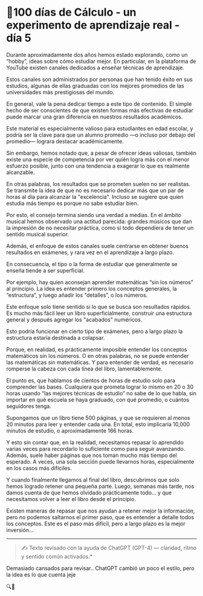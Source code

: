 # 🔢100 días de Cálculo - un experimento de aprendizaje real - día 5


Durante aproximadamente dos años hemos estado explorando, como un “hobby”, ideas sobre cómo estudiar mejor. En particular, en la plataforma de YouTube existen canales dedicados a enseñar técnicas de aprendizaje.

Estos canales son administrados por personas que han tenido éxito en sus estudios, algunas de ellas graduadas con los mejores promedios de las universidades más prestigiosas del mundo.

En general, vale la pena dedicar tiempo a este tipo de contenido. El simple hecho de ser conscientes de que existen formas más efectivas de estudiar puede marcar una gran diferencia en nuestros resultados académicos.

Este material es especialmente valioso para estudiantes en edad escolar, y podría ser la clave para que un alumno promedio —o incluso por debajo del promedio— lograra destacar académicamente.

Sin embargo, hemos notado que, a pesar de ofrecer ideas valiosas, también existe una especie de competencia por ver quién logra más con el menor esfuerzo posible, junto con una tendencia a exagerar lo que es realmente alcanzable.

En otras palabras, los resultados que se prometen suelen no ser realistas. Se transmite la idea de que no es necesario dedicar más que un par de horas al día para alcanzar la "excelencia". Incluso se sugiere que quien estudia más tiempo es porque no sabe estudiar bien.

Por esto, el consejo termina siendo una verdad a medias. En el ámbito musical hemos observado una actitud parecida: grandes músicos que dan la impresión de no necesitar práctica, como si todo dependiera de tener un sentido musical superior.

Además, el enfoque de estos canales suele centrarse en obtener buenos resultados en exámenes, y rara vez en el aprendizaje a largo plazo.

En consecuencia, el tipo o la forma de estudiar que generalmente se enseña tiende a ser superficial.

Por ejemplo, hay quien aconsejan aprender matemáticas “sin los números” al principio. La idea es entender primero los conceptos generales, la “estructura”, y luego añadir los “detalles”, o los números.

Este enfoque solo tiene sentido si lo que se busca son resultados rápidos. Es mucho más fácil leer un libro superficialmente, construir una estructura general y después agregar los "acabados" numéricos.

Esto podría funcionar en cierto tipo de exámenes, pero a largo plazo la estructura estaría destinada a colapsar.

Porque, en realidad, es prácticamente imposible entender los conceptos matemáticos sin los números. O en otras palabras, no se puede entender las matemáticas sin matemáticas. Y para entender de verdad, es necesario romperse la cabeza con cada línea del libro, lamentablemente.

El punto es, que hablamos de cientos de horas de estudio solo para comprender las bases. Cualquiera que prometa lograr lo mismo en 20 o 30 horas usando “las mejores técnicas de estudio” no sabe de lo que habla, sin importar en qué escuela se haya graduado, con qué promedio, o cuántos seguidores tenga.

Supongamos que un libro tiene 500 páginas, y que se requieren al menos 20 minutos para leer y entender cada una. En total, esto implicaría 10,000 minutos de estudio, o aproximadamente 166 horas.

Y esto sin contar que, en la realidad, necesitamos repasar lo aprendido varias veces para recordarlo lo suficiente como para seguir avanzando. Además, suele haber páginas que nos toman mucho más tiempo del esperado. A veces, una sola sección puede llevarnos horas, especialmente en los casos más difíciles.

Y cuando finalmente llegamos al final del libro, descubrimos que solo hemos logrado retener una pequeña parte. Luego, semanas más tarde, nos damos cuenta de que hemos olvidado prácticamente todo… y que necesitamos volver a leer el libro desde el principio.

Existen maneras de repasar que nos ayudan a retener mejor la información, pero no podemos saltarnos el primer paso, que es entender a detalle todos los conceptos. Este es el paso más difícil, pero a largo plazo es la mejor inversión…

---

> ✍️ Texto revisado con la ayuda de ChatGPT (GPT-4) — claridad, ritmo y sentido común activados.*
> 

Demasiado cansados para revisar.. ChatGPT cambió  un poco el estilo, pero la idea es lo que cuenta jeje 
>
🔍🐢
